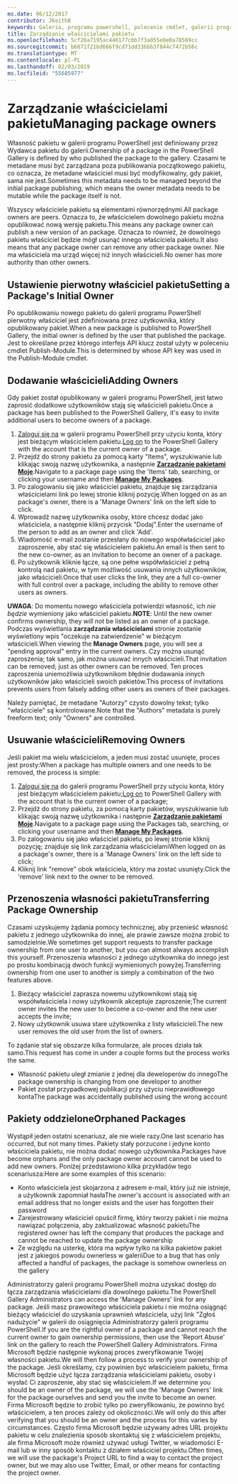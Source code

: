 ```yaml
---
ms.date: 06/12/2017
contributor: JKeithB
keywords: Galeria, programu powershell, polecenie cmdlet, galerii programu PowerShell
title: Zarządzanie właścicielami pakietu
ms.openlocfilehash: 5cf26a7195ac446177cbb7f3a055e8e0a78569cc
ms.sourcegitcommit: b6871f21bd666f9cd71dd336bb3f844cf472b56c
ms.translationtype: MT
ms.contentlocale: pl-PL
ms.lasthandoff: 02/03/2019
ms.locfileid: "55685977"
---
```

# <a name="managing-package-owners"></a><span data-ttu-id="bf212-103">Zarządzanie właścicielami pakietu</span><span class="sxs-lookup"><span data-stu-id="bf212-103">Managing package owners</span></span>

<span data-ttu-id="bf212-104">Własność pakietu w galerii programu PowerShell jest definiowany przez Wydawca pakietu do galerii.</span><span class="sxs-lookup"><span data-stu-id="bf212-104">Ownership of a package in the PowerShell Gallery is defined by who published the package to the gallery.</span></span>
<span data-ttu-id="bf212-105">Czasami te metadane musi być zarządzana poza publikowania początkowego pakietu, co oznacza, że metadane właściciel musi być modyfikowalny, gdy pakiet, sama nie jest.</span><span class="sxs-lookup"><span data-stu-id="bf212-105">Sometimes this metadata needs to be managed beyond the initial package publishing, which means the owner metadata needs to be mutable while the package itself is not.</span></span>

<span data-ttu-id="bf212-106">Wszyscy właściciele pakietu są elementami równorzędnymi.</span><span class="sxs-lookup"><span data-stu-id="bf212-106">All package owners are peers.</span></span>
<span data-ttu-id="bf212-107">Oznacza to, że właścicielem dowolnego pakietu można opublikować nową wersję pakietu.</span><span class="sxs-lookup"><span data-stu-id="bf212-107">This means any package owner can publish a new version of an package.</span></span> <span data-ttu-id="bf212-108">Oznacza to również, że dowolnego pakietu właściciel będzie mógł usunąć innego właściciela pakietu.</span><span class="sxs-lookup"><span data-stu-id="bf212-108">It also means that any package owner can remove any other package owner.</span></span>
<span data-ttu-id="bf212-109">Nie ma właściciela ma urząd więcej niż innych właścicieli.</span><span class="sxs-lookup"><span data-stu-id="bf212-109">No owner has more authority than other owners.</span></span>

## <a name="setting-a-packages-initial-owner"></a><span data-ttu-id="bf212-110">Ustawienie pierwotny właściciel pakietu</span><span class="sxs-lookup"><span data-stu-id="bf212-110">Setting a Package's Initial Owner</span></span>

<span data-ttu-id="bf212-111">Po opublikowaniu nowego pakietu do galerii programu PowerShell pierwotny właściciel jest zdefiniowana przez użytkownika, który opublikowany pakiet.</span><span class="sxs-lookup"><span data-stu-id="bf212-111">When a new package is published to PowerShell Gallery, the initial owner is defined by the user that published the package.</span></span> <span data-ttu-id="bf212-112">Jest to określane przez którego interfejs API klucz został użyty w poleceniu cmdlet Publish-Module.</span><span class="sxs-lookup"><span data-stu-id="bf212-112">This is determined by whose API key was used in the Publish-Module cmdlet.</span></span>

## <a name="adding-owners"></a><span data-ttu-id="bf212-113">Dodawanie właścicieli</span><span class="sxs-lookup"><span data-stu-id="bf212-113">Adding Owners</span></span>

<span data-ttu-id="bf212-114">Gdy pakiet został opublikowany w galerii programu PowerShell, jest łatwo zaprosić dodatkowe użytkowników stają się właścicieli pakietu.</span><span class="sxs-lookup"><span data-stu-id="bf212-114">Once a package has been published to the PowerShell Gallery, it's easy to invite additional users to become owners of a package.</span></span>

1. <span data-ttu-id="bf212-115">[Zaloguj się na](https://powershellgallery.com/users/account/LogOn) w galerii programu PowerShell przy użyciu konta, który jest bieżącym właścicielem pakietu.</span><span class="sxs-lookup"><span data-stu-id="bf212-115">[Log on](https://powershellgallery.com/users/account/LogOn) to the PowerShell Gallery with the account that is the current owner of a package.</span></span>
2. <span data-ttu-id="bf212-116">Przejdź do strony pakietu za pomocą karty "Items", wyszukiwanie lub klikając swoją nazwę użytkownika, a następnie [ **Zarządzanie pakietami Moje**](https://www.powershellgallery.com/account/Packages).</span><span class="sxs-lookup"><span data-stu-id="bf212-116">Navigate to a package page using the 'Items' tab, searching, or clicking your username and then [**Manage My Packages**](https://www.powershellgallery.com/account/Packages).</span></span>
3. <span data-ttu-id="bf212-117">Po zalogowaniu się jako właściciel pakietu, znajduje się zarządzania właścicielami link po lewej stronie kliknij pozycję.</span><span class="sxs-lookup"><span data-stu-id="bf212-117">When logged on as an package's owner, there is a 'Manage Owners' link on the left side to click.</span></span>
4. <span data-ttu-id="bf212-118">Wprowadź nazwę użytkownika osoby, które chcesz dodać jako właściciela, a następnie kliknij przycisk "Dodaj".</span><span class="sxs-lookup"><span data-stu-id="bf212-118">Enter the username of the person to add as an owner and click 'Add'.</span></span>
5. <span data-ttu-id="bf212-119">Wiadomość e-mail zostanie przesłany do nowego współwłaściciel jako zaproszenie, aby stać się właścicielem pakietu.</span><span class="sxs-lookup"><span data-stu-id="bf212-119">An email is then sent to the new co-owner, as an invitation to become an owner of a package.</span></span>
6. <span data-ttu-id="bf212-120">Po użytkownik kliknie łącze, są one pełne współwłaściciel z pełną kontrolą nad pakietu, w tym możliwość usuwania innych użytkowników, jako właścicieli.</span><span class="sxs-lookup"><span data-stu-id="bf212-120">Once that user clicks the link, they are a full co-owner with full control over a package, including the ability to remove other users as owners.</span></span>

<span data-ttu-id="bf212-121">**UWAGA**: Do momentu nowego właściciela potwierdzi własność, ich *nie będzie* wymieniony jako właściciel pakietu.</span><span class="sxs-lookup"><span data-stu-id="bf212-121">**NOTE**: Until the new owner confirms ownership, they *will not* be listed as an owner of a package.</span></span>
<span data-ttu-id="bf212-122">Podczas wyświetlania **zarządzania właścicielami** stronie zostanie wyświetlony wpis "oczekuje na zatwierdzenie" w bieżącym właścicieli.</span><span class="sxs-lookup"><span data-stu-id="bf212-122">When viewing the **Manage Owners** page, you will see a "pending approval" entry in the current owners.</span></span>
<span data-ttu-id="bf212-123">Czy można usunąć zaproszenia; tak samo, jak można usuwać innych właścicieli.</span><span class="sxs-lookup"><span data-stu-id="bf212-123">That invitation can be removed; just as other owners can be removed.</span></span>
<span data-ttu-id="bf212-124">Ten proces zaproszenia uniemożliwia użytkownikom błędnie dodawania innych użytkowników jako właścicieli swoich pakietów.</span><span class="sxs-lookup"><span data-stu-id="bf212-124">This process of invitations prevents users from falsely adding other users as owners of their packages.</span></span>

<span data-ttu-id="bf212-125">Należy pamiętać, że metadane "Autorzy" czysto dowolny tekst; tylko "właściciele" są kontrolowane.</span><span class="sxs-lookup"><span data-stu-id="bf212-125">Note that the "Authors" metadata is purely freeform text; only "Owners" are controlled.</span></span>


## <a name="removing-owners"></a><span data-ttu-id="bf212-126">Usuwanie właścicieli</span><span class="sxs-lookup"><span data-stu-id="bf212-126">Removing Owners</span></span>

<span data-ttu-id="bf212-127">Jeśli pakiet ma wielu właścicielom, a jeden musi zostać usunięte, proces jest prosty:</span><span class="sxs-lookup"><span data-stu-id="bf212-127">When a package has multiple owners and one needs to be removed, the process is simple:</span></span>

1. <span data-ttu-id="bf212-128">[Zaloguj się na](https://powershellgallery.com/users/account/LogOn) do galerii programu PowerShell przy użyciu konta, który jest bieżącym właścicielem pakietu;</span><span class="sxs-lookup"><span data-stu-id="bf212-128">[Log on](https://powershellgallery.com/users/account/LogOn) to PowerShell Gallery with the account that is the current owner of a package;</span></span>
2. <span data-ttu-id="bf212-129">Przejdź do strony pakietu, za pomocą karty pakietów, wyszukiwanie lub klikając swoją nazwę użytkownika i następnie [ **Zarządzanie pakietami Moje**](https://www.powershellgallery.com/account/Packages).</span><span class="sxs-lookup"><span data-stu-id="bf212-129">Navigate to a package page using the Packages tab, searching, or clicking your username and then [**Manage My Packages**](https://www.powershellgallery.com/account/Packages).</span></span>
3. <span data-ttu-id="bf212-130">Po zalogowaniu się jako właściciel pakietu, po lewej stronie kliknij pozycję; znajduje się link zarządzania właścicielami</span><span class="sxs-lookup"><span data-stu-id="bf212-130">When logged on as a package's owner, there is a 'Manage Owners' link on the left side to click;</span></span>
4. <span data-ttu-id="bf212-131">Kliknij link "remove" obok właściciela, który ma zostać usunięty.</span><span class="sxs-lookup"><span data-stu-id="bf212-131">Click the 'remove' link next to the owner to be removed.</span></span>



## <a name="transferring-package-ownership"></a><span data-ttu-id="bf212-132">Przenoszenia własności pakietu</span><span class="sxs-lookup"><span data-stu-id="bf212-132">Transferring Package Ownership</span></span>

<span data-ttu-id="bf212-133">Czasami uzyskujemy żądania pomocy technicznej, aby przenieść własność pakietu z jednego użytkownika do innej, ale prawie zawsze można zrobić to samodzielnie.</span><span class="sxs-lookup"><span data-stu-id="bf212-133">We sometimes get support requests to transfer package ownership from one user to another, but you can almost always accomplish this yourself.</span></span>
<span data-ttu-id="bf212-134">Przenoszenia własności z jednego użytkownika do innego jest po prostu kombinacją dwóch funkcji wymienionych powyżej.</span><span class="sxs-lookup"><span data-stu-id="bf212-134">Transferring ownership from one user to another is simply a combination of the two features above.</span></span>

1. <span data-ttu-id="bf212-135">Bieżący właściciel zaprasza nowemu użytkownikowi stają się współwłaściciela i nowy użytkownik akceptuje zaproszenie;</span><span class="sxs-lookup"><span data-stu-id="bf212-135">The current owner invites the new user to become a co-owner and the new user accepts the invite;</span></span>
2. <span data-ttu-id="bf212-136">Nowy użytkownik usuwa stare użytkownika z listy właścicieli.</span><span class="sxs-lookup"><span data-stu-id="bf212-136">The new user removes the old user from the list of owners.</span></span>

<span data-ttu-id="bf212-137">To żądanie stał się obszarze kilka formularze, ale proces działa tak samo.</span><span class="sxs-lookup"><span data-stu-id="bf212-137">This request has come in under a couple forms but the process works the same.</span></span>

- <span data-ttu-id="bf212-138">Własność pakietu uległ zmianie z jednej dla deweloperów do innego</span><span class="sxs-lookup"><span data-stu-id="bf212-138">The package ownership is changing from one developer to another</span></span>
- <span data-ttu-id="bf212-139">Pakiet został przypadkowej publikacji przy użyciu nieprawidłowego konta</span><span class="sxs-lookup"><span data-stu-id="bf212-139">The package was accidentally published using the wrong account</span></span>


## <a name="orphaned-packages"></a><span data-ttu-id="bf212-140">Pakiety oddzielone</span><span class="sxs-lookup"><span data-stu-id="bf212-140">Orphaned Packages</span></span>

<span data-ttu-id="bf212-141">Wystąpił jeden ostatni scenariusz, ale nie wiele razy.</span><span class="sxs-lookup"><span data-stu-id="bf212-141">One last scenario has occurred, but not many times.</span></span>
<span data-ttu-id="bf212-142">Pakiety stały porzucone i jedyne konto właściciela pakietu, nie można dodać nowego użytkownika.</span><span class="sxs-lookup"><span data-stu-id="bf212-142">Packages have become orphans and the only package owner account cannot be used to add new owners.</span></span>
<span data-ttu-id="bf212-143">Poniżej przedstawiono kilka przykładów tego scenariusza:</span><span class="sxs-lookup"><span data-stu-id="bf212-143">Here are some examples of this scenario:</span></span>

- <span data-ttu-id="bf212-144">Konto właściciela jest skojarzona z adresem e-mail, który już nie istnieje, a użytkownik zapomniał hasła</span><span class="sxs-lookup"><span data-stu-id="bf212-144">The owner's account is associated with an email address that no longer exists and the user has forgotten their password</span></span>
- <span data-ttu-id="bf212-145">Zarejestrowany właściciel opuścił firmę, który tworzy pakiet i nie można nawiązać połączenia, aby zaktualizować własność pakietu</span><span class="sxs-lookup"><span data-stu-id="bf212-145">The registered owner has left the company that produces the package and cannot be reached to update the package ownership</span></span>
- <span data-ttu-id="bf212-146">Ze względu na usterkę, która ma wpływ tylko na kilka pakietów pakiet jest z jakiegoś powodu ownerless w galerii</span><span class="sxs-lookup"><span data-stu-id="bf212-146">Due to a bug that has only affected a handful of packages, the package is somehow ownerless on the gallery</span></span>

<span data-ttu-id="bf212-147">Administratorzy galerii programu PowerShell można uzyskać dostęp do łącza zarządzania właścicielami dla dowolnego pakietu.</span><span class="sxs-lookup"><span data-stu-id="bf212-147">The PowerShell Gallery Administrators can access the 'Manage Owners' link for any package.</span></span>
<span data-ttu-id="bf212-148">Jeśli masz prawowitego właściciela pakietu i nie można osiągnąć bieżący właściciel do uzyskania uprawnień właściciela, użyj link "Zgłoś nadużycie" w galerii do osiągnięcia Administratorzy galerii programu PowerShell.</span><span class="sxs-lookup"><span data-stu-id="bf212-148">If you are the rightful owner of a package and cannot reach the current owner to gain ownership permissions, then use the 'Report Abuse' link on the gallery to reach the PowerShell Gallery Administrators.</span></span>
<span data-ttu-id="bf212-149">Firma Microsoft będzie następnie wykonaj proces zweryfikowanie Twojej własności pakietu.</span><span class="sxs-lookup"><span data-stu-id="bf212-149">We will then follow a process to verify your ownership of the package.</span></span>
<span data-ttu-id="bf212-150">Jeśli określamy, czy powinien być właścicielem pakietu, firma Microsoft będzie użyć łącza zarządzania właścicielami pakietu, osoby i wysłać Ci zaproszenie, aby stać się właścicielem.</span><span class="sxs-lookup"><span data-stu-id="bf212-150">If we determine you should be an owner of the package, we will use the 'Manage Owners' link for the package ourselves and send you the invite to become an owner.</span></span>
<span data-ttu-id="bf212-151">Firma Microsoft będzie to zrobić tylko po zweryfikowaniu, że powinno być właścicielem, a ten proces zależy od okoliczności.</span><span class="sxs-lookup"><span data-stu-id="bf212-151">We will only do this after verifying that you should be an owner and the process for this varies by circumstances.</span></span>
<span data-ttu-id="bf212-152">Często firma Microsoft będzie używany adres URL projektu pakietu w celu znalezienia sposób skontaktuj się z właścicielem projektu, ale firma Microsoft może również używać usługi Twitter, w wiadomości E-mail lub w inny sposób kontaktu z działem właściciel projektu.</span><span class="sxs-lookup"><span data-stu-id="bf212-152">Often times, we will use the package's Project URL to find a way to contact the project owner, but we may also use Twitter, Email, or other means for contacting the project owner.</span></span>
